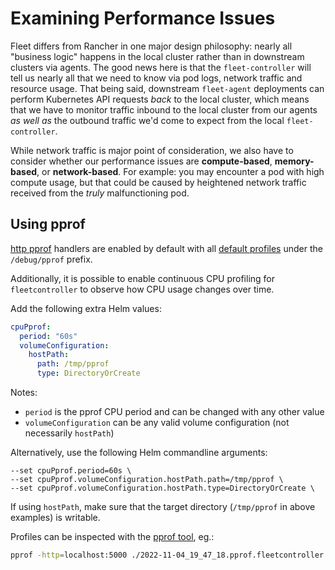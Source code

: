 # Examining Performance Issues

Fleet differs from Rancher in one major design philosophy: nearly all "business logic" happens in the local cluster rather than in downstream clusters via agents.
The good news here is that the `fleet-controller` will tell us nearly all that we need to know via pod logs, network traffic and resource usage.
That being said, downstream `fleet-agent` deployments can perform Kubernetes API requests _back_ to the local cluster, which means that we have to monitor traffic inbound to the local cluster from our agents _as well as_ the outbound traffic we'd come to expect from the local `fleet-controller`.

While network traffic is major point of consideration, we also have to consider whether our performance issues are **compute-based**, **memory-based**, or **network-based**.
For example: you may encounter a pod with high compute usage, but that could be caused by heightened network traffic received from the _truly_ malfunctioning pod.

## Using pprof

[http pprof](https://pkg.go.dev/net/http/pprof) handlers are enabled by default with all [default profiles](https://pkg.go.dev/runtime/pprof#Profile) under the `/debug/pprof` prefix.

Additionally, it is possible to enable continuous CPU profiling for `fleetcontroller` to observe how CPU usage changes over time.

Add the following extra Helm values:
```yaml
cpuPprof:
  period: "60s"
  volumeConfiguration:
    hostPath:
      path: /tmp/pprof
      type: DirectoryOrCreate
```

Notes:
 - `period` is the pprof CPU period and can be changed with any other value
 - `volumeConfiguration` can be any valid volume configuration (not necessarily `hostPath`)

Alternatively, use the following Helm commandline arguments:
```
--set cpuPprof.period=60s \
--set cpuPprof.volumeConfiguration.hostPath.path=/tmp/pprof \
--set cpuPprof.volumeConfiguration.hostPath.type=DirectoryOrCreate \
```

If using `hostPath`, make sure that the target directory (`/tmp/pprof` in above examples) is writable.

Profiles can be inspected with the [pprof tool](https://github.com/google/pprof), eg.:

```sh
pprof -http=localhost:5000 ./2022-11-04_19_47_18.pprof.fleetcontroller.samples.cpu.pb.gz
```

